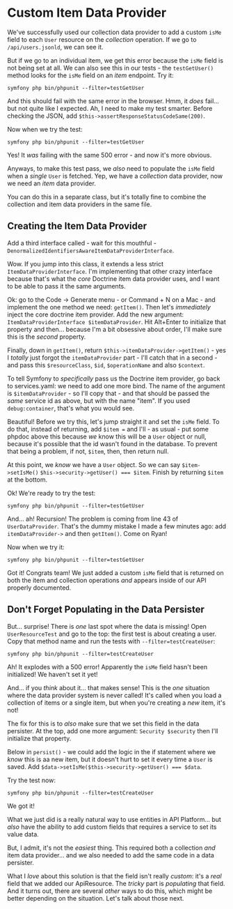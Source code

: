 # Custom Item Data Provider

We've successfully used our collection data provider to add a custom `isMe` field
to each `User` resource on the *collection* operation. If we go to
`/api/users.jsonld`, we can see it.

But if we go to an individual item, we get this error because the `isMe` field is
not being set at all. We can also see this in our tests - the `testGetUser()` method
looks for the `isMe` field on an *item* endpoint. Try it:

```terminal
symfony php bin/phpunit --filter=testGetUser
```

And this should fail with the same error in the browser. Hmm, it *does* fail...
but not quite like I expected. Ah, I need to make my test smarter. Before checking
the JSON, add `$this->assertResponseStatusCodeSame(200)`.

Now when we try the test:

```terminal-silent
symfony php bin/phpunit --filter=testGetUser
```

Yes! It *was* failing with the same 500 error - and now it's more obvious.

Anyways, to make this test pass, we *also* need to populate the `isMe` field when
a *single* `User` is fetched. Yep, we have a *collection* data provider, now we
need an *item* data provider.

You can do this in a separate class, but it's totally fine to combine the
collection and item data providers in the same file.

## Creating the Item Data Provider

Add a third interface called - wait for this mouthful -
`DenormalizedIdentifiersAwareItemDataProviderInterface`.

Wow. If you jump into this class, it extends a less strict
`ItemDataProviderInterface`. I'm implementing that other crazy interface because
that's what the *core* Doctrine item data provider uses, and I want to be able
to pass it the same arguments.

Ok: go to the Code -> Generate menu - or Command + N on a Mac - and implement the
one method we need: `getItem()`. Then let's *immediately* inject the core doctrine
item provider. Add the new argument: `ItemDataProviderInterface $itemDataProvider`.
Hit Alt+Enter to initialize that property and then... because I'm a bit obsessive
about order, I'll make sure this is the *second* property.

Finally, down in `getItem()`, return `$this->itemDataProvider->getItem()` - yes
I *totally* just forgot the `itemDataProvider` part - I'll catch that in a second -
and pass this `$resourceClass`, `$id`, `$operationName` and also `$context`.

To tell Symfony to *specifically* pass us the Doctrine item provider, go back to
services.yaml: we need to add one more bind. The name of the argument is
`$itemDataProvider` - so I'll copy that - and that should be passed the *same*
service id as above, but with the name "item". If you used `debug:container`,
that's what you would see.

Beautiful! Before we try this, let's jump straight it and set the `isMe` field.
To do that, instead of returning, add `$item =` and I'll - as usual - put some
phpdoc above this because *we* know this will be a `User` object or null, because
it's possible that the id wasn't found in the database. To prevent that being a
problem, if not, `$item`, then, then return null.

At this point, we *know* we have a `User` object. So we can say
`$item->setIsMe()` `$his->security->getUser() === $item`. Finish by returning
`$item` at the bottom.

Ok! We're ready to try the test:

```terminal-silent
symfony php bin/phpunit --filter=testGetUser
```

And... ah! Recursion! The problem is coming from line 43 of `UserDataProvider`.
That's the dummy mistake I made a few minutes ago: add `itemDataProvider->`
and then `getItem()`. Come on Ryan!

Now when we try it:

```terminal-silent
symfony php bin/phpunit --filter=testGetUser
```

Got it! Congrats team! We just added a custom `isMe` field that is returned on
both the item and collection operations *and* appears inside of our API properly
documented.

## Don't Forget Populating in the Data Persister

But... surprise! There is *one* last spot where the data is missing! Open
`UserResourceTest` and go to the top: the first test is about creating a user.
Copy that method name and run the tests with `--filter=testCreateUser`:

```terminal-silent
symfony php bin/phpunit --filter=testCreateUser
```

Ah! It explodes with a 500 error! Apparently the `isMe` field hasn't been
initialized! We haven't set it yet!

And... if you *think* about it... that makes sense! This is the *one* situation
where the data provider system is never called! It's called when you load a
collection of items or a single item, but when you're creating a *new* item,
it's not!

The fix for this is to *also* make sure that we set this field in the data persister.
At the top, add one more argument: `Security $security` then I'll initialize that
property.

Below in `persist()` -  we could add the logic in the if statement where we *know*
this is aa new item, but it doesn't hurt to set it every time a `User` is saved.
Add `$data->setIsMe($this->security->getUser() === $data`.

Try the test now:

```terminal-silent
symfony php bin/phpunit --filter=testCreateUser
```

We got it!

What we just did is a really natural way to use entities in API Platform... but
*also* have the ability to add custom fields that requires a service to set its
value data.

But, I admit, it's not the *easiest* thing. This required both a collection *and*
item data provider... and we also needed to add the same code in a data persister.

What I *love* about this solution is that the field isn't really *custom*: it's
a *real* field that we added our ApiResource. The *tricky* part is *populating*
that field. And it turns out, there are several *other* ways to do this, which
might be better depending on the situation. Let's talk about those next.
